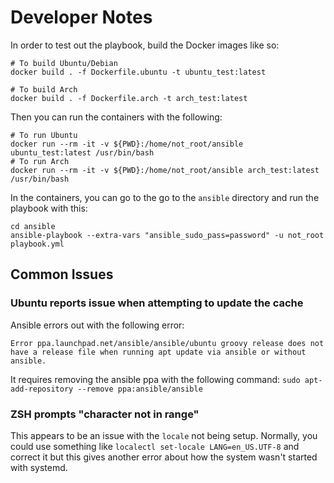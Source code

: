 # Developer Notes

In order to test out the playbook, build the Docker images like so:

```shell
# To build Ubuntu/Debian
docker build . -f Dockerfile.ubuntu -t ubuntu_test:latest

# To build Arch
docker build . -f Dockerfile.arch -t arch_test:latest
```

Then you can run the containers with the following:

```shell
# To run Ubuntu
docker run --rm -it -v ${PWD}:/home/not_root/ansible ubuntu_test:latest /usr/bin/bash
# To run Arch
docker run --rm -it -v ${PWD}:/home/not_root/ansible arch_test:latest /usr/bin/bash
```

In the containers, you can go to the go to the `ansible` directory and run the playbook with this:

```shell
cd ansible
ansible-playbook --extra-vars "ansible_sudo_pass=password" -u not_root playbook.yml
```

## Common Issues

### Ubuntu reports issue when attempting to update the cache

Ansible errors out with the following error:

```
Error ppa.launchpad.net/ansible/ansible/ubuntu groovy release does not have a release file when running apt update via ansible or without ansible.
```

It requires removing the ansible ppa with the following command: `sudo apt-add-repository --remove ppa:ansible/ansible`

### ZSH prompts "character not in range"

This appears to be an issue with the `locale` not being setup. Normally, you could use something like `localectl set-locale LANG=en_US.UTF-8` and correct it but this gives another error about how the system wasn't started with systemd.